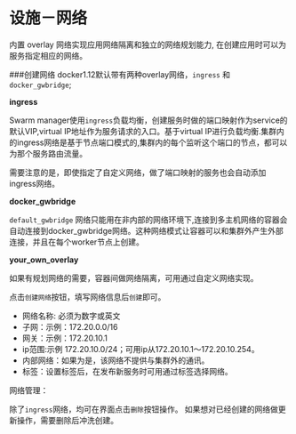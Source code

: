 # 设施－网络

内置 overlay 网络实现应用网络隔离和独立的网络规划能力, 在创建应用时可以为服务指定相应的网络。

###创建网络
docker1.12默认带有两种overlay网络，`ingress` 和`docker_gwbridge`;

**ingress** 

Swarm manager使用`ingress`负载均衡，创建服务时做的端口映射作为service的默认VIP,virtual IP地址作为服务请求的入口。基于virtual IP进行负载均衡.集群内的ingress网络是基于节点端口模式的,集群内的每个监听这个端口的节点，都可以为那个服务路由流量。

需要注意的是，即使指定了自定义网络，做了端口映射的服务也会自动添加ingress网络。


**docker_gwbridge**


`default_gwbridge` 网络只能用在非内部的网络环境下,连接到多主机网络的容器会自动连接到docker_gwbridge网络。这种网络模式让容器可以和集群外产生外部连接，并且在每个worker节点上创建。


**your_own_overlay** 

如果有规划网络的需要，容器间做网络隔离，可用通过自定义网络实现。

点击`创建网络`按钮，填写网络信息后`创建`即可。

* 网络名称: 必须为数字或英文
* 子网：示例：172.20.0.0/16
* 网关：示例：172.20.10.1
* ip范围:示例 172.20.10.0/24；可用ip从172.20.10.1～172.20.10.254。
* 内部网络：如果为是，该网络不提供与集群外的通讯。
* 标签：设置标签后，在发布新服务时可用通过标签选择网络。


网络管理：

除了`ingress`网络，均可在界面点击`删除`按钮操作。
如果想对已经创建的网络做更新操作，需要删除后冲洗创建。

